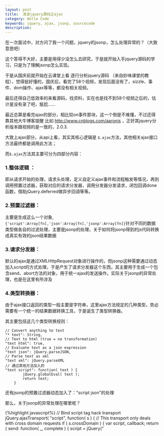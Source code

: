 ```yaml
---
layout: post
title:  浅读jquery源码之ajax
category: Hello Code
keywords: jquery, ajax, jsonp, sourcecode
description: 
---
```


在一次面试中，对方问了我一个问题，jquery的jsonp，怎么处理异常的？（大致意思吧）


这个答得不大好，主要是用得少没怎么去研究，于是就开始入手jquery源码的学习，只是为了理解jsonp怎么实现。


于是从国庆前就开始在云课堂上看 逐行分析jquery源码 （来自妙味课堂的教程），觉得挺好懂的，国庆后，看完了58个视频，发现后面没有了，sizzle、事件、dom操作、ajax等等，都没有相关视频。


最后还得自己低效率的来看源码，找资料，实在也是找不到58个视频之后的，估计是没有录了吧，尴尬……


最近总算是看完ajax的部分，相比较on事件那块，这一个倒是不难懂，不过还得靠其他大牛博客提醒 比如 http://www.cnblogs.com/aaronjs ，正好其jquery分析版本跟视频的是一致的，2.0.3. 


大致上ajax部分，从api上看，其实其核心逻辑是 `$.ajax`方法，其他相关ajax接口方法最终都是调用此方法；


而`$.ajax`方法其主要可分为四部分内容：  

### 1.整体逻辑 ： 

即从请求开始的处理，请求头处理，定义自定义ajax事件和流程触发等情况，再到调用预置过滤器，获取对应的请求分发器，调用分发器分发请求，闭包回调done函数，借助jQuery.deferred做异步回调等等。


### 2.预置过滤器： 

主要是生成这么一个对象,`{'script':Array[fn],'json':Array[fn],'jsonp':Array[fn]}`针对不同的数据类型做各自的过滤处理，主要是jsonp的处理，关于如何将jsonp得到的js代码转换成真实有效的json结果数据


### 3.请求分发器：

默认的ajax是通过XMLHttpRequest对象进行操作的，但jsonp这种需要通过动态加入script的方式处理，于是产生了请求分发器这个东西，其主要用于生成一个包含send、abort方法的对象，用于统一ajax的发送操作。实际关于jsonp的异常处理，也是在这里有所涉及


### 4.类型转换器：

由于ajax接口返回的类型一般主要是字符串，这里ajax方法规定的几种类型，势必需要有一个统一的结果数据转换工具，于是诞生了类型转换器。


其主要包括这几个类型转换规则：

~~~
// Convert anything to text
"* text": String,
// Text to html (true = no transformation)
"text html": true,
// Evaluate text as a json expression
"text json": jQuery.parseJSON,
// Parse text as xml
"text xml": jQuery.parseXML
// 通过其他方法加入的
"text script": function( text ) {
		jQuery.globalEval( text );
		return text;
	}
~~~

还有jsonp的预置过滤器动态加入了："script json"的处理


那么，关于jsonp的异常处理在哪里呢？

{%highlight javascript%}
// Bind script tag hack transport
jQuery.ajaxTransport( "script", function( s ) {
	// This transport only deals with cross domain requests
	if ( s.crossDomain ) {
		var script, callback;
		return {
			send: function( _, complete ) {
				script = jQuery("<script>").prop({
					async: true,
					charset: s.scriptCharset,
					src: s.url
				}).on(
					"load error",
					callback = function( evt ) {
						script.remove();
						callback = null;
						if ( evt ) {
							complete( evt.type === "error" ? 404 : 200, evt.type );
						}
					}
				);
				document.head.appendChild( script[ 0 ] );
			},
			abort: function() {
				if ( callback ) {
					callback();
				}
			}
		};
	}
});
{%endhighlight%}

其实，他是通过监听script的load跟error事件来做相应处理的,最终会在后续的回调逻辑里因为失败而调用error回调等等情况，既然如此，在jquery官网文档上还是能看到这么一句话

> Note: This handler is not called for cross-domain script and cross-domain JSONP requests. 

这是描述error参数的时候说的，也就是说它不会被跨域的请求调用到，但是实际上在使用jsonp访问一个404接口时，它还是能调用到error回调，当时就觉得奇怪，现在看回源代码，如果接口404不存在，那script应该会触发error事件，从而也会触发到error回调才对。

后来在不经意搜索中发现了这么一句话：

> jsonp调用时其实是在header中创建一个script的dom节点，然后通过script的资源调用方式去向远程服务器发送请求的，问题的关键就在这个script标签上。如果想知道这个资源地址有没有请求成功，我首先想到的是onload和onerror这两个回调函数，遗憾的是，ie6,7,8都是不支持script的onload和onerror回调！我想，这个应该是jquery无法捕获到这个错误的原因吧。那么有没有其它办法来处理这个错误呢，答案是有的，并且很简单，只要加上timeout参数即可

这才想起来，当时面试最终提示的也是timeout关键字，也就是面试的目的是想知道面试者是否知道这一特点吧。

![image](http://dont27.qiniudn.com/jqueryajax.png)